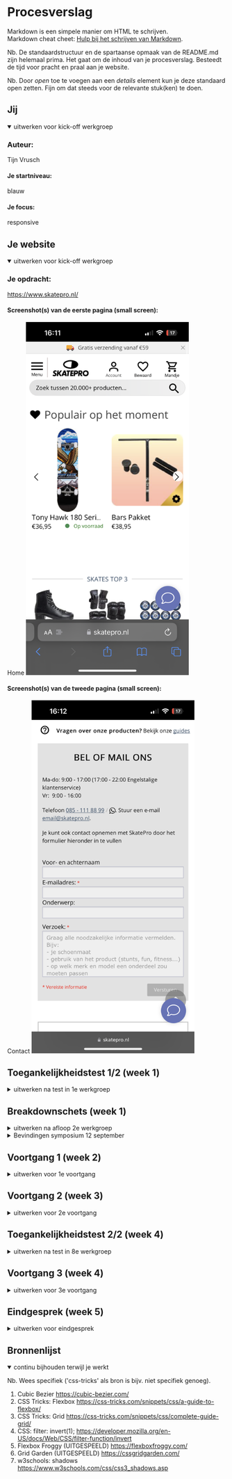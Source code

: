 
# Procesverslag
Markdown is een simpele manier om HTML te schrijven.  
Markdown cheat cheet: [Hulp bij het schrijven van Markdown](https://github.com/adam-p/markdown-here/wiki/Markdown-Cheatsheet).

Nb. De standaardstructuur en de spartaanse opmaak van de README.md zijn helemaal prima. Het gaat om de inhoud van je procesverslag. Besteedt de tijd voor pracht en praal aan je website.

Nb. Door *open* toe te voegen aan een *details* element kun je deze standaard open zetten. Fijn om dat steeds voor de relevante stuk(ken) te doen.





## Jij

<details open>
  <summary>uitwerken voor kick-off werkgroep</summary>

  ### Auteur:
  Tijn Vrusch

  #### Je startniveau:
  blauw

  #### Je focus:
  responsive
 
</details>





## Je website

<details open>
  <summary>uitwerken voor kick-off werkgroep</summary>

  ### Je opdracht:
  https://www.skatepro.nl/

  #### Screenshot(s) van de eerste pagina (small screen): 
  Home
  <img src="./readme-images/skatepro-home-mobile.PNG" width="375px" alt="homepagina">

  #### Screenshot(s) van de tweede pagina (small screen):
  Contact
  <img src="./readme-images/skatepro-contact-mobile.PNG" width="375px" alt="contactpagina">
 
</details>



## Toegankelijkheidstest 1/2 (week 1)

<details>
  <summary>uitwerken na test in 1e werkgroep</summary>

  ### Bevindingen
  Lijst met je bevindingen die in de test naar voren kwamen:<br>
  - Met de screen reader moet je (door te tabben) eerst langs alle navigatie- en productcategorieënlinks, voordat je bij de main content (producten) van de homepagina komt.<br>
  - De zoekbalk bovenaan de pagina kan niet geselecteerd/gefocust worden door te navigeren met tab.
  
  #### Screenreader
  Hier korte omschrijving (met indien nodig afbeeldingen)<br>
  - Het duurt extreem lang om door alle links heen te navigeren om bij de (belangrijkste) content te komen.<br>
  Hier een omschrijving van hoe het opgelost kan worden (met indien nodig afbeeldingen)
  - Een content skip link bovenaan de website die ervoor zorgt dat je de onnodige links over kan slaan.<br>
  - Misschien de navigatiebalk niet bovenaan de pagina zetten, ookal is dat voor 'normale' gebruikers niet optimaal, het is een workaround.<br>

  #### Muis en Toetsenbord 
  Hier korte omschrijving (met indien nodig afbeeldingen)
  - Met muis en toetsenbord is de website goed te gebruiken zonder grote problemen.<br>
  - Sommige links (bv die aan de linker navbar) zijn relatief klein in verhouding tot de rest van de website, wat de leesbaarheid een beetje kan beperken.<br>
  Hier een omschrijving van hoe het opgelost kan worden (met indien nodig afbeeldingen)


  #### Motoriek (shocks, elastiekjes)
  Hier korte omschrijving (met indien nodig afbeeldingen)<br>
  - Als iemand bv parkinson's heeft (of in ieder geval 2 trillende armen/handen) kan het erg lastig zijn om de cursor goed te bedienen met de touchpad of een muis. Als de trillingen heel heftig zijn, kan het ook dat gebruik van het toetsenbord problemen geeft als verkeerde toetsaanslagen.<br>
  - Als sommige vingers niet goed te bewegen zijn of meetrillen, kan het ook lastiger zijn om een website op je mobiele telefoon te gebruiken. Zo'n klein scherm met kleine links en buttons. <br>
  Hier een omschrijving van hoe het opgelost kan worden (met indien nodig afbeeldingen)
  - Knoppen en links groter maken, zodat de x- en y-verschuiving van de trillingen er niet meer voor zorgen dat je naar de knop/link klikt.<br>
  - Mobiele (en misschien ook tablet) website grotere buttons en links geven. 

  #### Visueel (brillen, contrast, kleurenblind, dark/light). 
  Hier korte omschrijving (met indien nodig afbeeldingen)
  Diabetes bril: <br>
  - Het lijkt wel alsof er allemaal sneeuwvlokjes voor mijn ogen zitten. Het is erg lastig om kleine letters te lezen zonder mijn hoofd mee te bewegen.
  - Het is lastig om het overzicht te houden over de hele website, doordat bijna overal het gezichtsbeeld<br>
  - Ook is het heel lastig om met je ogen grote afstanden af te leggen (helemaal van de linker- naar de rechterkant van de pagina bijvoorbeeld).
  Tunnel vision bril:<br>
  - Je hele gezichtsveld wordt zwart behalve een heel klein puntje in het midden van elk ook. Dit maakt het bijna onmodgelijk om snel dingen te vinden en overzicht te houden op de website. <br>
  Hier een omschrijving van hoe het opgelost kan worden (met indien nodig afbeeldingen)
  - Zorgen dat tekst groot genoeg is om duidelijk leesbaar te zijn voor mensen met zichtproblemen door diabetes (ook niet te groot, want dan is het lastig te lezen).
  
</details>



## Breakdownschets (week 1)

<details>
  <summary>uitwerken na afloop 2e werkgroep</summary>

  ### de hele pagina: 
  <img src="./readme-images/schets.jpg" width="375px" alt="breakdown van de hele pagina">

  <img src="./readme-images/skatepro-home-mobile.PNG" width="375px" alt="breakdown van de hele pagina">

  ### dynamisch deel (bijv menu): 
  <img src="./readme-images/skatepro-hamburger-nav.png" width="375px" alt="breakdown van een dynamisch deel">

  <!-- ### wellicht nog een dynamisch deel (bijv filter):  -->
  <!-- <img src="readme-images/dummy-plaatje.jpg" width="375px" alt="breakdown van nog een dynamisch deel"> -->

</details>

<details>
<summary>
Bevindingen symposium 12 september
</summary>
- Skip to content link voor mensen die dmv screen readers de site gebruiken (dit kan als eerste linkje in de footer helemaal bovenaan de pagina, zodat je er meteen komt als je op tab drukt).<br>
- Het is belangrijk om goede, semantisch correcte HTML te schrijven voordat je doorgaat naar de CSS. Anders zul je later je CSS weer opnieuw aan moeten passen nadat je je HTML gefixt hebt. <br>
- Geen onnodige alt-text achter afbeeldingen (of andere items), en als je wel alt-text gebruikt moet die zo relevant mogelijk is. Zo blijft de website toegankelijk voor mensen die bijvoorbeeld slechtziend zijn en de site alleen kunnen gebruiken als screen reader.<br>
- Vaak kun je, door de toegankelijkheid voor een specifieke doelgroep een veel grotere doelgroep bereiken van mensen die vergelijkbare problemen hebben oid, en dus (in mindere mate) dezelfde gebruikersproblemen ervaren. <br>
- Ik merkte op dat de website van SkatePro.nl verandert naar de desktop versie van de site bij een schermbreedte van 1250px;

</details>



## Voortgang 1 (week 2)

<details>
  <summary>uitwerken voor 1e voortgang</summary>

  ### Stand van zaken
  Ik heb mijn basiskennis van HTML en CSS al aardig opgeschroefd. Flexbox en grids maken nu eindelijk sense door de handige oefensites Flexbox Froggy en Grid Garden!
  Ik wil deze week ook aan de slag gaan met FlukeOut om mijn kennis over selectors te testen en uit te breiden.<br>
  Tot nu toe heb ik deze nieuwe manieren geleerd om selectors toe te passen: p > a & p + a.<br>
  Ik hoorde dat we vanaf volgende week aan de slag gaan met JavaScript. Daar ben ik nu nog helemaal niet goed in, dus dat kan nog wel eens intimiderend worden. Het is echter wel belangrijk dat ik (in ieder geval) een redelijke fundering leg voor simpele dingen in JS. Dit helpt ook om een gevoel en inzicht te krijgen in programmeren in zijn algemeenheid en zal het makkelijker maken om nieuwe computertalen op te pakken die complexer zijn zijn JavaScript, maar wel gebruikmaken van vergelijkbare patronen of inzichten.


  ### Agenda voor meeting
  samen met je groepje opstellen

  | student 1      | student 2          | student 3     | student 4                |
  | Bente          | Ryan               | Lisa          | Tijn                     |
  | HTML accessible| Voortgang          | Voortgang     | hamburger menu uitklappen|
  | maken. + iets  |                    |               | / JavaScript basics      |
  | specifieks     | ...                | ...           | ...                      |


  ### Verslag van meeting
  hier na afloop snel de uitkomsten van de meeting vastleggen

  - ik heb wat tips  gekregen voor hoe ik beter mijn sections kon indelen, ik had eerst overal waar ik flexbox of grid gebruikte een ul met een li erin maar dat bleek helemaal niet nodig te zijn.
  - er stond een dubbele selector in mijn code waardoor de hele header ineens niet meer werkte, thanks to de hulpstudenten voor het vinden van de fout!
  - ik moet nog veel doen aan de main content area van de pagina, maar ik wil het liefst eerst de header (bijna) af hebben voordat ik doorga, om dubbel werk te voorkomen als ik zometeen aan de contactpagina begin.

</details>





## Voortgang 2 (week 3)

<details>
  <summary>uitwerken voor 2e voortgang</summary>

  ### Stand van zaken
  hier dit ging goed & dit was lastig (neem ook screenshots op van delen van je website en code)

- Ik doe op de een of andere manier iets fout bij het linken naar mijn img elementen. Verder moet er nog veel gebeuren aan mijn website. <br>
- Ik moet nog veel doen aan mijn basic CSS indeling, maar ik boek wel goeie progressie met de navbar. Die werkt nu volledig responsive met een zoekbalk die meebeweegt en een hamburger die verdwijnt op desktop size. <br>
- Ik wil, als ik de CSS wat beter gefixt heb, een auto dark mode en een hamburger menu met animaties toevoegen <br>

  ### Agenda voor meeting
  samen met je groepje opstellen

  | student 1      | student 2          | student 3       | student 4        |
  | Tijn           | ---                | ---             | ---              |
  | images links?  | en dit             | en ik dit       | en dan ik dat    |
  | href > ./?     | dit als er tijd is | nog een punt    | dit wil ik zeker |
  | ...            | ...                | ...             | ...              |

Doe/begrijp ik iets verkeerd met semantisch correct tabben? In product blokjes komt het niet uit.



</details>





## Toegankelijkheidstest 2/2 (week 4)

<details>
  <summary>uitwerken na test in 8e werkgroep</summary>

  ### Bevindingen
  Lijst met je bevindingen die in de test naar voren kwamen (geef ook aan wat er verbeterd is):

  Mijn site werkt nu al veel beter met een screen reader / tab dan de originele site. Het was bij het origineel vrijwel onmogelijk om door het navigatiemenu te tabben, om bij de rest van de website te komen. Zo moeten mensen zonder een muis (of met een beperking) eerst super lang luisteren naar allemaal onnodige linkjes in de navbar, voordat ze bij de content van de pagina aankomen. 


  #### Screenreader
  Hier korte omschrijving (met indien nodig afbeeldingen)

  Hier een omschrijving van hoe het opgelost kan worden (met indien nodig afbeeldingen)

  Ik merkte al snel dat mijn afbeeldingen (zowel het logo als de menu buttons en de productfoto's) geen (juiste) alt-text hebben. Een screen reader zou dan de volledige naam van de afbeeldingen voorlezen ipv alleen de nuttige alt-text. 

  #### Muis en Toetsenbord 
  Hier korte omschrijving (met indien nodig afbeeldingen)

  Hier een omschrijving van hoe het opgelost kan worden (met indien nodig afbeeldingen)

  Ik heb, om de navigatie van de website gemakkelijker te maken voor beperkte gebruikers, een skip link button toegevoegd bovenaan mijn HTML. Deze link is automatisch verborgen (uit het scherm getransleerd), totdat je begint met tabben en de link dus focus krijgt. Wanneer je dan vervolgens op Enter drukt, skip je naar de main content van de pagina.

  #### Motoriek (shocks, elastiekjes)
  Hier korte omschrijving (met indien nodig afbeeldingen)

  Hier een omschrijving van hoe het opgelost kan worden (met indien nodig afbeeldingen)

  Shocks (of elastiekjes) maken een groot verschil in de behendigheid van iemand's handen en vingers. Bij lichte shocks of trillingen is het vaak nog wel mogelijk (ookal is het omslachtig) om het toetsenbord te gebruiken als tekst input en link / button navigation. 
  Gebruik van een muis of touchpad is in mijn beleving als helemaal lastig, voor sommigen zelfs vrijwel onmogelijk. Het lijkt me daarom voor de meeste mensen die motorisch beperkt zijn (trillingen, schokjes whatever) erg belangrijk dat de website toegankelijk genoeg is om goed te kunnen navigeren met een screen reader of tab.


  #### Visueel (brillen, contrast, kleurenblind, dark/light). 
  Hier korte omschrijving (met indien nodig afbeeldingen)

  Hier een omschrijving van hoe het opgelost kan worden (met indien nodig afbeeldingen)

  Het is met die tunnel vision bril vrijwel onmogelijk om je cursor te vinden op het scherm. Het zou misschien helpen als mensen die op deze manier slechtziend zijn een grotere cursor te zien krijgen zodat ze iets makkelijker kunnen zien waar ze nu bezig zijn. Verder zullen ze uiteraard zoveel mogelijk gebruikmaken van tab, als alternatieve manier om de links / buttons van de pagina af te gaan. 

</details>





## Voortgang 3 (week 4)

<details>
  <summary>uitwerken voor 3e voortgang</summary>

  ### Stand van zaken
  hier dit ging goed & dit was lastig (neem ook screenshots op van delen van je website en code)


  ### Agenda voor meeting
  samen met je groepje opstellen

  | student 1      | student 2          | student 3    | student 4        |
  | ---            | ---                | ---          | ---              |
  | dit bespreken  | en dit             | en ik dit    | en dan ik dat    |
  | en dat ook nog | dit als er tijd is | nog een punt | dit wil ik zeker |
  | ...            | ...                | ...          | ...              |


  ### Verslag van meeting
  hier na afloop snel de uitkomsten van de meeting vastleggen

  - Ik ben goed op weg, de header is het lastigste deel en daar ben ik bijna klaar mee.
  - Ik moet nog een auto dark mode (misschien met een knop als dat lukt), een tweede pagina, betere content en een hamburger menu met animatie toevoegen.
  - Verder moet ik nog een aantal kleine puntjes op de i zetten zoals dat ik ergens niet goed ingesprongen heb.
  

</details>





## Eindgesprek (week 5)

<details>
  <summary>uitwerken voor eindgesprek</summary>

  ### Je uitkomst - karakteristiek screenshots:
  <img src="./readme-images/screenshot-home.png" width="375px" alt="uitkomst opdracht 1">
  <img src="./readme-images/screenshot-contact.png" width="375px" alt="uitkomst opdracht 1">


  ### Dit ging goed/Heb ik geleerd: 
  
  - Toegankelijkheid: De buttons en zoekbalk zijn gemakkelijk te vinden met tab én je kunt zelfs naar de content van de pagina skippen met een skiplink. Ik heb bij de kleurkeuze ook rekening gehouden met een hoog contrast voor onder andere slechtzienden. Ik heb nu ook een beter beeld van wat je als ontwerper kunt doen om mensen met bepaalde beperkingen te helpen en na de toegankelijkheidstesten in de les begrijp ik ook beter tegen wat voor problemen deze mensen aan zullen lopen. Ook heb ik er bijvoorbeeld voor gekozen dat hele footer klikbaar is, en niet alleen het kruisje rechtsboven. 
  - Responsiveness: Ik ben erg trots op hoe responsive ik mijn website heb kunnen maken met behulp van flexbox. Ik heb deze 5 weken echt super veel geleerd, vooral over flexbox, grid, positioning, states en media queries (en ik snap nu vooral ook hoe je   min-width en max-width gebruikt voor responsiveness op alle apparaten)!
  - Dark mode: Na veel experimenteren met de header kleur in dark mode had ik bedacht dat ik de PNG's van de buttons in mijn header kan inverten, zodat de zwarte icoontjes wit zouden worden en de zoekbalk (en zijn border) ook goed aan zouden sluiten bij de rest van de dark mode styling van de pagina. Ik ging googlen en vond al snel dat je met filter: invert(1) een afbeelding, en zelfs een input veld en zijn border, kunt inverten.
  - Animaties: Ik heb de oh zo fijne site https://cubic-bezier.com/ ontdekt en snap nu de basics van hoe je bewegende transitions maakt in CSS. Ik heb bijvoorbeeld de animatie timing van mijn hamburger uitschuifmenu bewust afgestemd op de draai van het hamburger icoontje, zodat het menu pas uitschuift als het icoontje snel gaat draaien. Voor dit blok kon ik nog niets met CSS animaties. 
  - JavaScript: ik begrijp nu hoe je via JS een class aan een element toevoegt, verwijdert of togglet. Ik snap hoe je variabelen definieert (en verandert) en hoe je een eventListener toevoegt, maar voor de rest is JavaScript nog steeds een enge zee aan code waar ik nog weinig van begrijp.
  - Verder heb ik een aantal kleine syntax dingetjes en denkfoutjes in mijn hoofd kunnen fixen, waardoor ik van die onzinnige foutjes maakte zoals het vergeten van een spatie in een selector omdat ik eerst niet eens wist dat die spatie uitmaakte. Ondanks dat dit blok zo snel ging, heb ik echt het gevoel dat ik veel beter ben geworden ik zowel het begrijpen van code als het schrijven zelf. Ik voel me nu zonder twijfel een betere webdeveloper, zeker rode piste niveau. Aan het begin van dit blok leek wat ik nu allemaal kan onmogelijk, maar ik ben heel blij met hoe dit korte blok uitgepakt heeft.
  



  <img src="./readme-images/dummy-plaatje.jpg" width="375px" alt="top">


  ### Dit was lastig/Is niet gelukt:
  Korte omschrijving met plaatjes <br>
  - Ik heb uren, maar dan ook uren (ik denk wel 6 uur) gestruggled met één klein probleem: op de contactpagina kwamen de form fields om de een of andere reden steeds voor het hamburger menu als die uitgeklapt is, alsof hij een grotere z-index heeft o.i.d. Na uren proberen, tevergeefs googlen, klasgenoten vragen, kwam ik erachter dat het in mijn inspector ineens werkte als de filter: invert(1) én transform:translateX(0) allebei uit stonden... Ik had hiervoor al mijn hele code in stukken commentaar gemaakt om te kijken of ik op die manier de fout kon vinden, maar deze 2 properties stonden op een heel andere plek in het document...
  - Een dark mode button toevoegen, hier liep ik stuk op de JavaScript. Ik denk dat ik qua HTML / CSS nu zeker wel op rood niveau zit, maar met JS kom ik nog niet veel verder dan dat ene trucje met classList.toggle. Lijkt me wel leuk om binnenkort op te pakken, want ik zie wel in hoe belangrijk (en leuk) het is als je een pagina nog interactiever kan maken.
  - Ik wilde misschien ook nog iets toevoegen als een coole image flip, lasers, of bijvoorbeeld een animatie als je op een + knopje klikt, maar daar ben ik uiteindelijk niet aan toegekomen. 

  <img src="./readme-images/IMG_0700.jpg" width="375px" alt="bummer">
</details>





## Bronnenlijst

<details open>
  <summary>continu bijhouden terwijl je werkt</summary>

  Nb. Wees specifiek ('css-tricks' als bron is bijv. niet specifiek genoeg).

  1. Cubic Bezier https://cubic-bezier.com/
  2. CSS Tricks: Flexbox https://css-tricks.com/snippets/css/a-guide-to-flexbox/
  3. CSS Tricks: Grid https://css-tricks.com/snippets/css/complete-guide-grid/
  4. CSS: filter: invert(1); https://developer.mozilla.org/en-US/docs/Web/CSS/filter-function/invert
  5. Flexbox Froggy (UITGESPEELD) https://flexboxfroggy.com/
  6. Grid Garden (UITGESPEELD) https://cssgridgarden.com/
  7. w3schools: shadows https://www.w3schools.com/css/css3_shadows.asp

</details>
